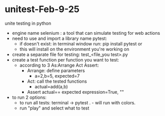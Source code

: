 # unitest-Feb-9-25
unite testing in python
* engine name selenium : a tool that can simulate testing for web actions
* need to use and import a library name pytest:
  * if doesn't exist: in terminal window run: pip install pytest or 
  * this will install on the environment you're working on
* create a separate file for testing: test_<file_you test>.py
* create a test function per function you want to test:
  * according to 3 As:Arrange Act Assert:
    * Arrange: define parameters
      * a=2,b=5, expected=7
    * Act: call the tested functions
      * actual=add(a,b)
    * Assert actual== expected expression=True, "<message for true>"
* to run 2 options:
  * to run all tests: terminal -> pytest . - will run with colors.
  * run "play" and select what to test
  